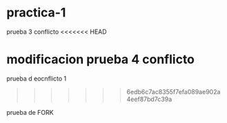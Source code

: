 # practica-1
prueba 3  conflicto
<<<<<<< HEAD

modificacion prueba 4 conflicto
=======
prueba d eocnflicto 1
>>>>>>> 6edb6c7ac8355f7efa089ae902a4eef87bd7c39a

prueba de FORK